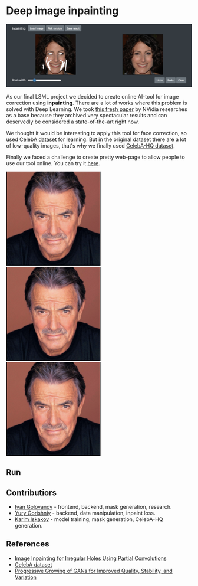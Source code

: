 # Deep image inpainting
<img src="https://github.com/karfly/inpaint/blob/master/readme/demo.png" width="1024">

As our final LSML project we decided to create online AI-tool for image correction using **inpainting**. There are a lot of works where this problem is solved with Deep Learning. We took [this fresh paper](https://arxiv.org/abs/1804.07723) by NVidia researches as a base because they archived very spectacular results and can deservedly be considered a state-of-the-art right now.

We thought it would be interesting to apply this tool for face correction, so used [CelebA dataset](http://mmlab.ie.cuhk.edu.hk/projects/CelebA.html) for learning. But in the original dataset there are a lot of low-quality images, that's why we finally used [CelebA-HQ dataset](https://arxiv.org/abs/1710.10196).

Finally we faced a challenge to create pretty web-page to allow people to use our tool online. You can try it [here](https://github.com/karfly/inpaint).

<img src="https://github.com/karfly/inpaint/blob/master/readme/original.png" width="256"> <img src="https://github.com/karfly/inpaint/blob/master/readme/original.png" width="256"> <img src="https://github.com/karfly/inpaint/blob/master/readme/original.png" width="256">

## Run


## Contributiors
- [Ivan Golovanov](https://github.com/legendawes) - frontend, backend, mask generation, research.
- [Yury Gorishniy](https://github.com/StrausMG) - backend, data manipulation, inpaint loss.
- [Karim Iskakov](https://github.com/karfly) - model training, mask generation, CelebA-HQ generation.

## References
- [Image Inpainting for Irregular Holes Using Partial Convolutions](https://arxiv.org/abs/1804.07723)
- [CelebA dataset](http://mmlab.ie.cuhk.edu.hk/projects/CelebA.html)
- [Progressive Growing of GANs for Improved Quality, Stability, and Variation](https://arxiv.org/abs/1710.10196)